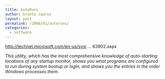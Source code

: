 ```yaml
---
title: AutoRuns
author: bronto saurus
layout: post
permalink: /2008/01/autoruns/
categories:
  - software
---
```

<a href="http://technet.microsoft.com/en-us/sysinternals/bb963902.aspx" target="_blank" >http://technet.microsoft.com/en-us/sysi &#8230; 63902.aspx</a>

*This utility, which has the most comprehensive knowledge of auto-starting locations of any startup monitor, shows you what programs are configured to run during system bootup or login, and shows you the entries in the order Windows processes them.*